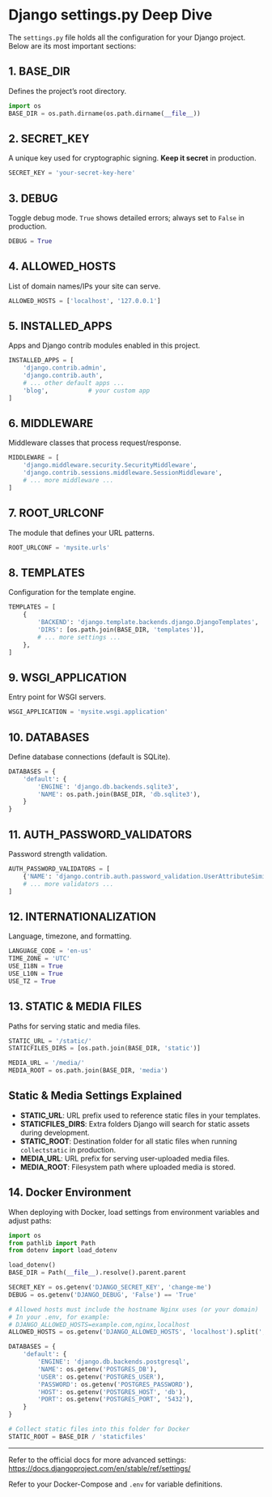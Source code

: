 # Django settings.py Deep Dive

The `settings.py` file holds all the configuration for your Django project. Below are its most important sections:

## 1. BASE_DIR
Defines the project’s root directory.
```python
import os
BASE_DIR = os.path.dirname(os.path.dirname(__file__))
```

## 2. SECRET_KEY
A unique key used for cryptographic signing. **Keep it secret** in production.
```python
SECRET_KEY = 'your-secret-key-here'
```

## 3. DEBUG
Toggle debug mode. `True` shows detailed errors; always set to `False` in production.
```python
DEBUG = True
```

## 4. ALLOWED_HOSTS
List of domain names/IPs your site can serve.
```python
ALLOWED_HOSTS = ['localhost', '127.0.0.1']
```

## 5. INSTALLED_APPS
Apps and Django contrib modules enabled in this project.
```python
INSTALLED_APPS = [
    'django.contrib.admin',
    'django.contrib.auth',
    # ... other default apps ...
    'blog',           # your custom app
]
```

## 6. MIDDLEWARE
Middleware classes that process request/response.
```python
MIDDLEWARE = [
    'django.middleware.security.SecurityMiddleware',
    'django.contrib.sessions.middleware.SessionMiddleware',
    # ... more middleware ...
]
```

## 7. ROOT_URLCONF
The module that defines your URL patterns.
```python
ROOT_URLCONF = 'mysite.urls'
```

## 8. TEMPLATES
Configuration for the template engine.
```python
TEMPLATES = [
    {
        'BACKEND': 'django.template.backends.django.DjangoTemplates',
        'DIRS': [os.path.join(BASE_DIR, 'templates')],
        # ... more settings ...
    },
]
```

## 9. WSGI_APPLICATION
Entry point for WSGI servers.
```python
WSGI_APPLICATION = 'mysite.wsgi.application'
```

## 10. DATABASES
Define database connections (default is SQLite).
```python
DATABASES = {
    'default': {
        'ENGINE': 'django.db.backends.sqlite3',
        'NAME': os.path.join(BASE_DIR, 'db.sqlite3'),
    }
}
```

## 11. AUTH_PASSWORD_VALIDATORS
Password strength validation.
```python
AUTH_PASSWORD_VALIDATORS = [
    {'NAME': 'django.contrib.auth.password_validation.UserAttributeSimilarityValidator'},
    # ... more validators ...
]
```

## 12. INTERNATIONALIZATION
Language, timezone, and formatting.
```python
LANGUAGE_CODE = 'en-us'
TIME_ZONE = 'UTC'
USE_I18N = True
USE_L10N = True
USE_TZ = True
```

## 13. STATIC & MEDIA FILES
Paths for serving static and media files.
```python
STATIC_URL = '/static/'
STATICFILES_DIRS = [os.path.join(BASE_DIR, 'static')]

MEDIA_URL = '/media/'
MEDIA_ROOT = os.path.join(BASE_DIR, 'media')
```

## Static & Media Settings Explained
- **STATIC_URL**: URL prefix used to reference static files in your templates.
- **STATICFILES_DIRS**: Extra folders Django will search for static assets during development.
- **STATIC_ROOT**: Destination folder for all static files when running `collectstatic` in production.
- **MEDIA_URL**: URL prefix for serving user-uploaded media files.
- **MEDIA_ROOT**: Filesystem path where uploaded media is stored.

## 14. Docker Environment
When deploying with Docker, load settings from environment variables and adjust paths:

```python
import os
from pathlib import Path
from dotenv import load_dotenv

load_dotenv()
BASE_DIR = Path(__file__).resolve().parent.parent

SECRET_KEY = os.getenv('DJANGO_SECRET_KEY', 'change-me')
DEBUG = os.getenv('DJANGO_DEBUG', 'False') == 'True'

# Allowed hosts must include the hostname Nginx uses (or your domain)
# In your .env, for example:
# DJANGO_ALLOWED_HOSTS=example.com,nginx,localhost
ALLOWED_HOSTS = os.getenv('DJANGO_ALLOWED_HOSTS', 'localhost').split(',')

DATABASES = {
    'default': {
        'ENGINE': 'django.db.backends.postgresql',
        'NAME': os.getenv('POSTGRES_DB'),
        'USER': os.getenv('POSTGRES_USER'),
        'PASSWORD': os.getenv('POSTGRES_PASSWORD'),
        'HOST': os.getenv('POSTGRES_HOST', 'db'),
        'PORT': os.getenv('POSTGRES_PORT', '5432'),
    }
}

# Collect static files into this folder for Docker
STATIC_ROOT = BASE_DIR / 'staticfiles'
```

---

Refer to the official docs for more advanced settings:  
https://docs.djangoproject.com/en/stable/ref/settings/

Refer to your Docker-Compose and `.env` for variable definitions.
